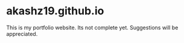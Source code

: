 # akashz19.github.io

This is my portfolio website. 
Its not complete yet.
Suggestions will be appreciated.
